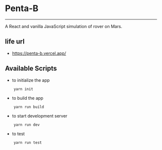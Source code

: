 # Penta-B

---

A React and vanilla JavaScript simulation of  rover on Mars.

## life url

- https://penta-b.vercel.app/

## Available Scripts

- to initialize the app

```shell
    yarn init
```

- to build the app

```shell
    yarn run build
```

- to start development server

```shell
    yarn run dev
```

- to test

```shell
    yarn run test
```
